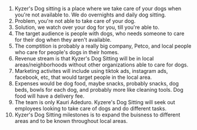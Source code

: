 1. Kyzer's Dog sitting is a place where we take care of your dogs when you're not available to. We do overnights and daily dog sitting.
2. Problem, you're not able to take care of your dog.
2. Solution, we watch over your dog for you, till you're able to.
3. The target audience is people with dogs, who needs someone to care for their dog when they aren't available.
4. The comptition is probably a really big company, Petco, and local people who care for people's dogs in their homes.
5. Revenue stream is that Kyzer's Dog Sitting will be in local areas/neighborhoods without other organizations able to care for dogs. 
6. Marketing activites will include using tiktok ads, instagram ads, facebook, etc, that would target people in the local area.
7. Expenses would be dog food, maybe snacks, probably snacks, dog beds, bowls for each dog, and probably more like cleaning tools. Dog food will have a delivery fee.
8. The team is only Kauri Adeduro. Kyzere's Dog Sitting will seek out employees looking to take care of dogs and do different tasks.
9. Kyzer's Dog Sitting milestones is to expand the buisness to different areas and to be known throughout local areas.
